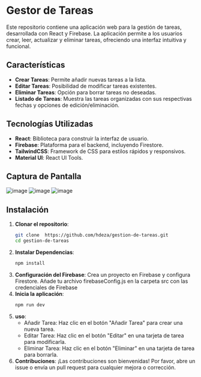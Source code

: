 # Gestor de Tareas

Este repositorio contiene una aplicación web para la gestión de tareas, desarrollada con React y Firebase. La aplicación permite a los usuarios crear, leer, actualizar y eliminar tareas, ofreciendo una interfaz intuitiva y funcional.

## Características

- **Crear Tareas**: Permite añadir nuevas tareas a la lista.
- **Editar Tareas**: Posibilidad de modificar tareas existentes.
- **Eliminar Tareas**: Opción para borrar tareas no deseadas.
- **Listado de Tareas**: Muestra las tareas organizadas con sus respectivas fechas y opciones de edición/eliminación.

## Tecnologías Utilizadas

- **React**: Biblioteca para construir la interfaz de usuario.
- **Firebase**: Plataforma para el backend, incluyendo Firestore.
- **TailwindCSS**: Framework de CSS para estilos rápidos y responsivos.
- **Material UI**: React UI Tools.

## Captura de Pantalla

![image](https://github.com/user-attachments/assets/32e3b085-fddb-467c-816f-db2e52fb9469)
![image](https://github.com/user-attachments/assets/e8697938-1d5b-4132-a72e-0c99a503a4fa)
![image](https://github.com/user-attachments/assets/67c9a79f-ef96-4e4e-8039-61579dfd532b)

## Instalación

1. **Clonar el repositorio**:
   ```bash
   git clone  https://github.com/hdeza/gestion-de-tareas.git
   cd gestion-de-tareas
2. **Instalar Dependencias**:
   ```bash
   npm install
3. **Configuración del Firebase**:
   Crea un proyecto en Firebase y configura Firestore.
   Añade tu archivo firebaseConfig.js en la carpeta src con las credenciales de Firebase
4. **Inicia la aplicación**:
   ```bash
   npm run dev
5. **uso**:
   - Añadir Tarea: Haz clic en el botón "Añadir Tarea" para crear una nueva tarea.
   - Editar Tarea: Haz clic en el botón "Editar" en una tarjeta de tarea para modificarla.
   - Eliminar Tarea: Haz clic en el botón "Eliminar" en una tarjeta de tarea para borrarla.
6. **Contribuciones**:
 ¡Las contribuciones son bienvenidas! Por favor, abre un issue o envía un pull request para cualquier mejora o corrección.  

